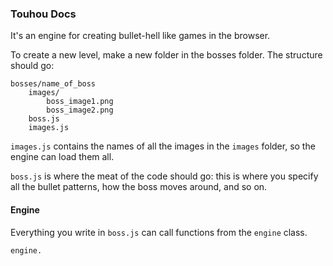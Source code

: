 ### Touhou Docs

It's an engine for creating bullet-hell like games in the browser.

To create a new level, make a new folder in the bosses folder. The structure should go:
```
bosses/name_of_boss
    images/
        boss_image1.png
        boss_image2.png
    boss.js
    images.js
```

`images.js` contains the names of all the images in the `images` folder, so the engine can load them all.

`boss.js` is where the meat of the code should go: this is where you specify all the bullet patterns, how the boss moves around, and so on.

#### Engine

Everything you write in `boss.js` can call functions from the `engine` class.

`engine.`
